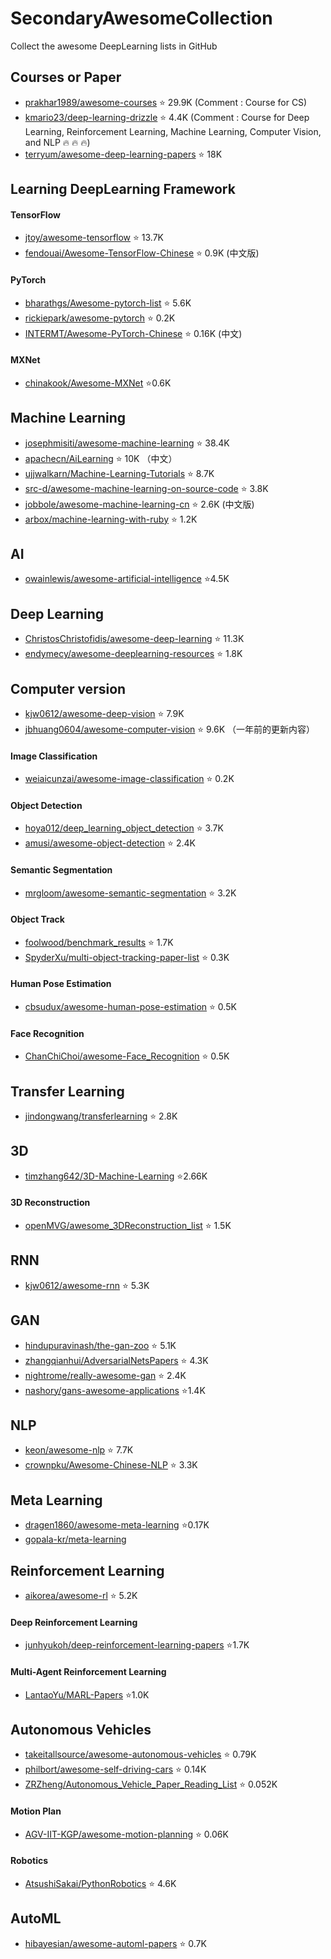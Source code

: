 # SecondaryAwesomeCollection
Collect the awesome  DeepLearning  lists in GitHub
## Courses or Paper
* [prakhar1989/awesome-courses](https://github.com/prakhar1989/awesome-courses)  :star: 29.9K  (Comment : Course for CS)
* [kmario23/deep-learning-drizzle](https://github.com/kmario23/deep-learning-drizzle) :star: 4.4K (Comment : Course for Deep Learning, 
Reinforcement Learning, Machine Learning, Computer Vision, and NLP :fire: :fire: :fire:)
* [terryum/awesome-deep-learning-papers](https://github.com/terryum/awesome-deep-learning-papers)  :star: 18K


## Learning DeepLearning Framework
#### TensorFlow
* [jtoy/awesome-tensorflow](https://github.com/jtoy/awesome-tensorflow)   :star: 13.7K
* [fendouai/Awesome-TensorFlow-Chinese](https://github.com/fendouai/Awesome-TensorFlow-Chinese) :star: 0.9K (中文版)
#### PyTorch
* [bharathgs/Awesome-pytorch-list](https://github.com/bharathgs/Awesome-pytorch-list)  :star: 5.6K
* [rickiepark/awesome-pytorch](https://github.com/rickiepark/awesome-pytorch)  :star: 0.2K 
* [INTERMT/Awesome-PyTorch-Chinese](https://github.com/INTERMT/Awesome-PyTorch-Chinese) :star: 0.16K (中文)

#### MXNet
* [chinakook/Awesome-MXNet](https://github.com/chinakook/Awesome-MXNet) :star:0.6K

## Machine Learning
* [josephmisiti/awesome-machine-learning](https://github.com/josephmisiti/awesome-machine-learning) :star: 38.4K
* [apachecn/AiLearning](https://github.com/apachecn/AiLearning) :star: 10K （中文）
* [ujjwalkarn/Machine-Learning-Tutorials](https://github.com/ujjwalkarn/Machine-Learning-Tutorials) :star: 8.7K
* [src-d/awesome-machine-learning-on-source-code](https://github.com/src-d/awesome-machine-learning-on-source-code) :star: 3.8K
* [jobbole/awesome-machine-learning-cn](https://github.com/jobbole/awesome-machine-learning-cn) :star: 2.6K (中文版)
* [arbox/machine-learning-with-ruby](https://github.com/arbox/machine-learning-with-ruby) :star: 1.2K

## AI
* [owainlewis/awesome-artificial-intelligence](https://github.com/owainlewis/awesome-artificial-intelligence) :star:4.5K

## Deep Learning
* [ChristosChristofidis/awesome-deep-learning](https://github.com/ChristosChristofidis/awesome-deep-learning) :star: 11.3K
* [endymecy/awesome-deeplearning-resources](https://github.com/endymecy/awesome-deeplearning-resources) :star: 1.8K


## Computer version 
* [kjw0612/awesome-deep-vision](https://github.com/kjw0612/awesome-deep-vision) :star: 7.9K
* [jbhuang0604/awesome-computer-vision](https://github.com/jbhuang0604/awesome-computer-vision) :star: 9.6K （一年前的更新内容）
#### Image Classification
* [weiaicunzai/awesome-image-classification](https://github.com/weiaicunzai/awesome-image-classification) :star: 0.2K
#### Object Detection
* [hoya012/deep_learning_object_detection](https://github.com/hoya012/deep_learning_object_detection) :star: 3.7K
* [amusi/awesome-object-detection](https://github.com/amusi/awesome-object-detection) :star: 2.4K

#### Semantic Segmentation
* [mrgloom/awesome-semantic-segmentation](https://github.com/mrgloom/awesome-semantic-segmentation) :star: 3.2K
#### Object Track
* [foolwood/benchmark_results](https://github.com/foolwood/benchmark_results) :star: 1.7K  
* [SpyderXu/multi-object-tracking-paper-list](https://github.com/SpyderXu/multi-object-tracking-paper-list) :star: 0.3K


#### Human Pose Estimation
* [cbsudux/awesome-human-pose-estimation](https://github.com/cbsudux/awesome-human-pose-estimation) :star: 0.5K
#### Face Recognition
* [ChanChiChoi/awesome-Face_Recognition](https://github.com/ChanChiChoi/awesome-Face_Recognition) :star: 0.5K

## Transfer Learning
* [jindongwang/transferlearning](https://github.com/jindongwang/transferlearning) :star: 2.8K
## 3D
* [timzhang642/3D-Machine-Learning](https://github.com/timzhang642/3D-Machine-Learning) :star:2.66K
#### 3D Reconstruction
* [openMVG/awesome_3DReconstruction_list](https://github.com/openMVG/awesome_3DReconstruction_list) :star: 1.5K

## RNN
* [kjw0612/awesome-rnn](https://github.com/kjw0612/awesome-rnn) :star: 5.3K
## GAN
* [hindupuravinash/the-gan-zoo](https://github.com/hindupuravinash/the-gan-zoo) :star: 5.1K
* [zhangqianhui/AdversarialNetsPapers](https://github.com/zhangqianhui/AdversarialNetsPapers) :star: 4.3K
* [nightrome/really-awesome-gan](https://github.com/nightrome/really-awesome-gan) :star: 2.4K
* [nashory/gans-awesome-applications](https://github.com/nashory/gans-awesome-applications) :star:1.4K

## NLP
* [keon/awesome-nlp](https://github.com/keon/awesome-nlp) :star: 7.7K
* [crownpku/Awesome-Chinese-NLP](https://github.com/crownpku/Awesome-Chinese-NLP) :star: 3.3K  

## Meta Learning
* [dragen1860/awesome-meta-learning](https://github.com/dragen1860/awesome-meta-learning) :star:0.17K
* [gopala-kr/meta-learning](https://github.com/gopala-kr/meta-learning)


## Reinforcement Learning
* [aikorea/awesome-rl](https://github.com/aikorea/awesome-rl) :star: 5.2K
#### Deep Reinforcement Learning
* [junhyukoh/deep-reinforcement-learning-papers](https://github.com/junhyukoh/deep-reinforcement-learning-papers) :star:1.7K
#### Multi-Agent Reinforcement Learning 
* [LantaoYu/MARL-Papers](https://github.com/LantaoYu/MARL-Papers) :star:1.0K  


## Autonomous Vehicles
* [takeitallsource/awesome-autonomous-vehicles](https://github.com/takeitallsource/awesome-autonomous-vehicles) :star: 0.79K 
* [philbort/awesome-self-driving-cars](https://github.com/philbort/awesome-self-driving-cars) :star: 0.14K
* [ZRZheng/Autonomous_Vehicle_Paper_Reading_List](https://github.com/ZRZheng/Autonomous_Vehicle_Paper_Reading_List) :star: 0.052K

#### Motion Plan
* [AGV-IIT-KGP/awesome-motion-planning](https://github.com/AGV-IIT-KGP/awesome-motion-planning)  :star: 0.06K
#### Robotics
* [AtsushiSakai/PythonRobotics](https://github.com/AtsushiSakai/PythonRobotics) :star: 4.6K

## AutoML
* [hibayesian/awesome-automl-papers](https://github.com/hibayesian/awesome-automl-papers) :star: 0.7K











